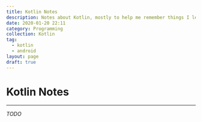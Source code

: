 ```yaml
---
title: Kotlin Notes
description: Notes about Kotlin, mostly to help me remember things I learn from courses.
date: 2020-01-20 22:11
category: Programming
collection: Kotlin
tag:
  - kotlin
  - android
layout: page
draft: true
---
```


# Kotlin Notes

- - -

_TODO_
